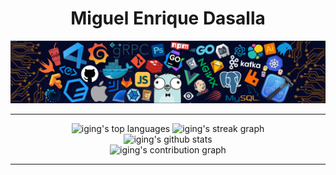 <h1 align="center">Miguel Enrique Dasalla</h1>

<div align="center">
    <picture><img src="./assets/programming-banner.png"></picture>
</div>

---

<div align="center">
    <!-- Top languages -->
    <img src="https://github-readme-stats-iging.vercel.app/api/top-langs?username=iging&locale=en&hide_title=true&layout=compact&card_width=350&langs_count=8&order=2&bg_color=15131C&text_color=C1B1FF&border_color=322D5B" height="165" alt="iging's top languages" />
    <!-- Streak graph -->
    <img src="https://streak-stats.demolab.com?user=iging&theme=material-palenight&currStreakNum=ffffff&background=15131C&border=40317A&currStreakLabel=C1B1FF&fire=FF6B00&ring=C693EA&dates=C1B1FF&sideNums=ffffff&sideLabels=C1B1FF&
    stroke=322D5B" height="160" alt="iging's streak graph" /> <br />
    <!-- GitHub stats -->
    <img src="https://github-readme-stats-iging.vercel.app/api?username=iging&show_icons=true&theme=material-palenight&rank_icon=github&hide=stars,contribs&hide_border=true&include_all_commits=true&hide_title=true&border_radius=15&card_width=495&bg_color=15131C&text_color=C1B1FF&title_color=C1B1FF&icon_color=C693EA&border_color=322D5B" alt="iging's github stats" /> <br />
    <!-- Contribution graph -->
    <img src="https://github-readme-activity-graph.vercel.app/graph?username=iging&radius=7&theme=material-palenight&bg_color=15131C&text_color=ffffff&area=true&order=5&hide_title=true&hide_border=true" height="240" alt="iging's contribution graph" />
</div>

---

